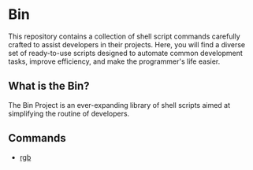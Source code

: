 # Bin

This repository contains a collection of shell script commands carefully crafted to assist developers in their projects. Here, you will find a diverse set of ready-to-use scripts designed to automate common development tasks, improve efficiency, and make the programmer's life easier.

## What is the Bin?

The Bin Project is an ever-expanding library of shell scripts aimed at simplifying the routine of developers.

## Commands

* [rgb]("https://github.com/timbo-dev/bin/tree/main/packages/rgb")
